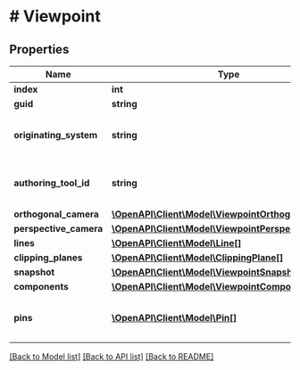 # # Viewpoint

## Properties

Name | Type | Description | Notes
------------ | ------------- | ------------- | -------------
**index** | **int** |  | [optional]
**guid** | **string** |  | [optional]
**originating_system** | **string** | Name of the system in which the viewpoint is originated | [optional]
**authoring_tool_id** | **string** | System specific identifier of the viewpoint in the originating BIM tool | [optional]
**orthogonal_camera** | [**\OpenAPI\Client\Model\ViewpointOrthogonalCamera**](ViewpointOrthogonalCamera.md) |  | [optional]
**perspective_camera** | [**\OpenAPI\Client\Model\ViewpointPerspectiveCamera**](ViewpointPerspectiveCamera.md) |  | [optional]
**lines** | [**\OpenAPI\Client\Model\Line[]**](Line.md) |  | [optional]
**clipping_planes** | [**\OpenAPI\Client\Model\ClippingPlane[]**](ClippingPlane.md) |  | [optional]
**snapshot** | [**\OpenAPI\Client\Model\ViewpointSnapshot**](ViewpointSnapshot.md) |  | [optional]
**components** | [**\OpenAPI\Client\Model\ViewpointComponents**](ViewpointComponents.md) |  | [optional]
**pins** | [**\OpenAPI\Client\Model\Pin[]**](Pin.md) | Non standard field. Pins (or markers/annotations) are points of interest | [optional]

[[Back to Model list]](../../README.md#models) [[Back to API list]](../../README.md#endpoints) [[Back to README]](../../README.md)
